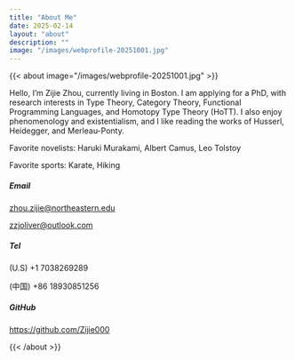 ```yaml
---
title: "About Me"
date: 2025-02-14
layout: "about"
description: ""
image: "/images/webprofile-20251001.jpg" 
---
```


{{< about image="/images/webprofile-20251001.jpg" >}}

Hello, I’m Zijie Zhou, currently living in Boston. I am applying for a PhD, with research interests in Type Theory, Category Theory, Functional Programming Languages, and Homotopy Type Theory (HoTT). I also enjoy phenomenology and existentialism, and I like reading the works of Husserl, Heidegger, and Merleau-Ponty.

Favorite novelists: Haruki Murakami, Albert Camus, Leo Tolstoy

Favorite sports: Karate, Hiking

##### Email

zhou.zijie@northeastern.edu

zzjoliver@outlook.com


##### Tel
(U.S) +1 7038269289

(中国) +86 18930851256

##### GitHub

https://github.com/Zijie000


{{< /about >}}
